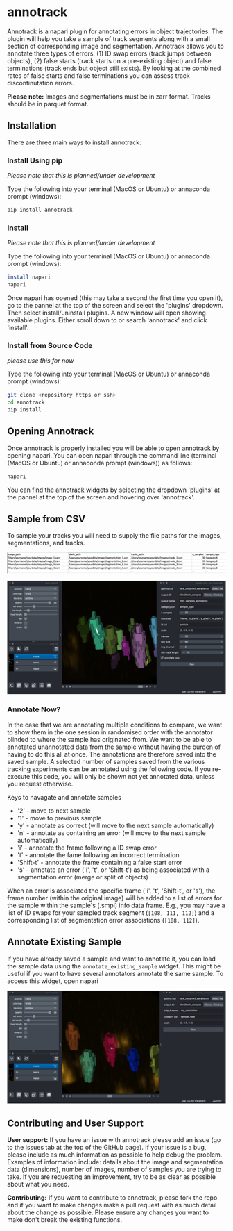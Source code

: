 # annotrack
Annotrack is a napari plugin for annotating errors in object trajectories. The plugin will help you take a sample of track segments along with a small section of corresponding image and segmentation. Annotrack allows you to annotate three types of errors: (1) ID swap errors (track jumps between objects), (2) false starts (track starts on a pre-existing object) and false terminations (track ends but object still exists). By looking at the combined rates of false starts and false terminations you can assess track discontinutation errors. 

**Please note:** Images and segmentations must be in zarr format. Tracks should be in parquet format.  

## Installation 

There are three main ways to install annotrack:

### Install Using pip
*Please note that this is planned/under development*

Type the following into your terminal (MacOS or Ubuntu) or annaconda prompt (windows):

```bash
pip install annotrack
```

### Install
*Please note that this is planned/under development*

Type the following into your terminal (MacOS or Ubuntu) or annaconda prompt (windows):

```bash
install napari
napari
```

Once napari has opened (this may take a second the first time you open it), go to the pannel at the top of the screen and select the 'plugins' dropdown. Then select install/uninstall plugins. A new window will open showing available plugins. Either scroll down to or search 'annotrack' and click 'install'. 

### Install from Source Code
*please use this for now*

Type the following into your terminal (MacOS or Ubuntu) or annaconda prompt (windows):

```bash
git clone <repository https or ssh>
cd annotrack
pip install .
```

## Opening Annotrack
Once annotrack is properly installed you will be able to open annotrack by opening napari. You can open napari through the command line (terminal (MacOS or Ubuntu) or annaconda prompt (windows)) as follows:

```bash
napari
```

You can find the annotrack widgets by selecting the dropdown 'plugins' at the pannel at the top of the screen and hovering over 'annotrack'.  

## Sample from CSV

To sample your tracks you will need to supply the file paths for the images, segmentations, and tracks. 

 ![csv_structure widget](https://github.com/AbigailMcGovern/annotrack/blob/main/media/csv_structure.png)

 ![sample_from_csv widget](https://github.com/AbigailMcGovern/annotrack/blob/main/media/sample_from_csv.png)

### Annotate Now?

In the case that we are annotating multiple conditions to compare, we want to show them in the one session in randomised order with the annotator blinded to where the sample has originated from. We want to be able to annotated unannotated data from the sample without having the burden of having to do this all at once. The annotations are therefore saved into the saved sample. A selected number of samples saved from the various tracking experiments can be annotated using the following code. If you re-execute this code, you will only be shown not yet annotated data, unless you request otherwise.

Keys to navagate and annotate samples
- '2' - move to next sample
- '1' - move to previous sample
- 'y' - annotate as correct (will move to the next sample automatically)
- 'n' - annotate as containing an error (will move to the next sample automatically)
- 'i' - annotate the frame following a ID swap error
- 't' - annotate the fame following an incorrect termination
- 'Shift-t' - annotate the frame containing a false start error
- 's' - annotate an error ('i', 't', or 'Shift-t') as being associated with a segmentation error (merge or split of objects)

When an error is associated the specific frame ('i', 't', 'Shift-t', or 's'), the frame number (within the original image) will be added to a list of errors for the sample within the sample's (.smpl) info data frame. E.g., you may have a list of ID swaps for your sampled track segment (`[108, 111, 112]`) and a corresponding list of segmentation error associations (`[108, 112]`). 

## Annotate Existing Sample
If you have already saved a sample and want to annotate it, you can load the sample data using the `annotate_existing_sample` widget. This might be useful if you want to have several annotators annotate the same sample. To access this widget, open napari

 ![annotate_existing_sample widget](https://github.com/AbigailMcGovern/annotrack/blob/main/media/annotate_existing_sample.png)

## Contributing and User Support

**User support:** If you have an issue with annotrack please add an issue (go to the Issues tab at the top of the GitHub page). If your issue is a bug, please include as much information as possible to help debug the problem. Examples of information include: details about the image and segmentation data (dimensions), number of images, number of samples you are trying to take. If you are requesting an improvement, try to be as clear as possible about what you need. 

**Contributing:** If you want to contribute to annotrack, please fork the repo and if you want to make changes make a pull request with as much detail about the change as possible. Please ensure any changes you want to make don't break the existing functions.
